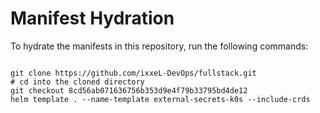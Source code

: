 
# Manifest Hydration

To hydrate the manifests in this repository, run the following commands:

```shell

git clone https://github.com/ixxeL-DevOps/fullstack.git
# cd into the cloned directory
git checkout 8cd56ab071636756b353d9e4f79b33795bd4de12
helm template . --name-template external-secrets-k0s --include-crds
```
